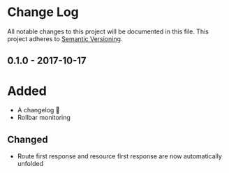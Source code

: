 # Change Log
All notable changes to this project will be documented in this file.
This project adheres to [Semantic Versioning](http://semver.org/).

## 0.1.0 - 2017-10-17

# Added

* A changelog 🎉
* Rollbar monitoring

## Changed

* Route first response and resource first response are now automatically unfolded
